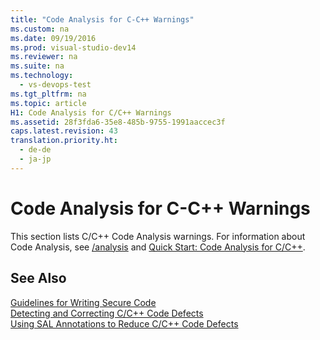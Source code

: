 ```yaml
---
title: "Code Analysis for C-C++ Warnings"
ms.custom: na
ms.date: 09/19/2016
ms.prod: visual-studio-dev14
ms.reviewer: na
ms.suite: na
ms.technology: 
  - vs-devops-test
ms.tgt_pltfrm: na
ms.topic: article
H1: Code Analysis for C/C++ Warnings
ms.assetid: 28f3fda6-35e8-485b-9755-1991aaccec3f
caps.latest.revision: 43
translation.priority.ht: 
  - de-de
  - ja-jp
---
```

# Code Analysis for C-C++ Warnings
This section lists C/C++ Code Analysis warnings. For information about Code Analysis, see [/analysis](../Topic/-analyze%20\(Code%20Analysis\).md) and [Quick Start: Code Analysis for C/C++](../vs140/Quick-Start--Code-Analysis-for-C-C--.md).  
  
## See Also  
 [Guidelines for Writing Secure Code](assetId:///9892fd19-45cd-44b6-9fa8-10f1b5cb6ea4)   
 [Detecting and Correcting C/C++ Code Defects](../vs140/Analyzing-C-C---Code-Quality-by-Using-Code-Analysis.md)   
 [Using SAL Annotations to Reduce C/C++ Code Defects](../vs140/Using-SAL-Annotations-to-Reduce-C-C---Code-Defects.md)